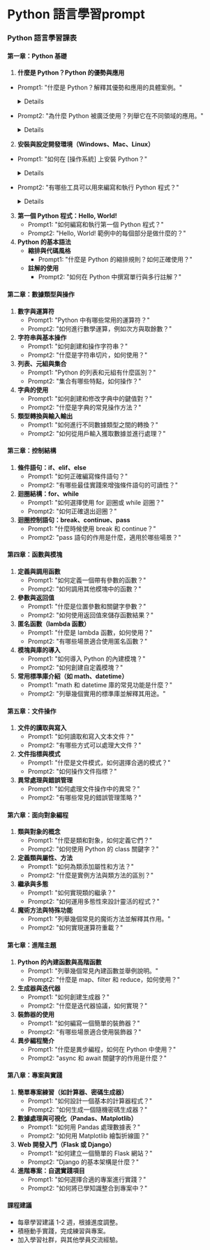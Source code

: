 # Python 語言學習prompt
### Python 語言學習課表


#### 第一章：Python 基礎

1. **什麼是 Python？Python 的優勢與應用**
- Prompt1: "什麼是 Python？解釋其優勢和應用的具體案例。"
	<details>	
	What is Python?Explain its advantages and provide specific examples of its applications
	</details>

- Prompt2: "為什麼 Python 被廣泛使用？列舉它在不同領域的應用。"
	<details>
	Why is Python widely used? List its applications in different fields.
	</details>

2. **安裝與設定開發環境（Windows、Mac、Linux）**

- Prompt1: "如何在 [操作系統] 上安裝 Python？"
	<details>
	How to install Python on [operating system]?
	</details>

- Prompt2: "有哪些工具可以用來編寫和執行 Python 程式？"

	<details>
	Which tools can be used to write and execute python programs?
	</details>

3. **第一個 Python 程式：Hello, World!**
	- Prompt1: "如何編寫和執行第一個 Python 程式？"
	- Prompt2: "Hello, World! 範例中的每個部分是做什麼的？"
4. **Python 的基本語法**
	- **縮排與代碼風格**
		- Prompt1: "什麼是 Python 的縮排規則？如何正確使用？"
	- **註解的使用**
		- Prompt2: "如何在 Python 中撰寫單行與多行註解？"

#### 第二章：數據類型與操作

1. **數字與運算符**
	- Prompt1: "Python 中有哪些常用的運算符？"
	- Prompt2: "如何進行數學運算，例如次方與取餘數？"
2. **字符串與基本操作**
	- Prompt1: "如何創建和操作字符串？"
	- Prompt2: "什麼是字符串切片，如何使用？"
3. **列表、元組與集合**
	- Prompt1: "Python 的列表和元組有什麼區別？"
	- Prompt2: "集合有哪些特點，如何操作？"
4. **字典的使用**
	- Prompt1: "如何創建和修改字典中的鍵值對？"
	- Prompt2: "什麼是字典的常見操作方法？"
5. **類型轉換與輸入輸出**
	- Prompt1: "如何進行不同數據類型之間的轉換？"
	- Prompt2: "如何從用戶輸入獲取數據並進行處理？"

#### 第三章：控制結構

1. **條件語句：if、elif、else**
	- Prompt1: "如何正確編寫條件語句？"
	- Prompt2: "有哪些最佳實踐來增強條件語句的可讀性？"
2. **迴圈結構：for、while**
	- Prompt1: "如何選擇使用 for 迴圈或 while 迴圈？"
	- Prompt2: "如何正確退出迴圈？"
3. **迴圈控制語句：break、continue、pass**
	- Prompt1: "什麼時候使用 break 和 continue？"
	- Prompt2: "pass 語句的作用是什麼，適用於哪些場景？"

#### 第四章：函數與模塊

1. **定義與調用函數**
	- Prompt1: "如何定義一個帶有參數的函數？"
	- Prompt2: "如何調用其他模塊中的函數？"
2. **參數與返回值**
	- Prompt1: "什麼是位置參數和關鍵字參數？"
	- Prompt2: "如何使用返回值來儲存函數結果？"
3. **匿名函數（lambda 函數）**
	- Prompt1: "什麼是 lambda 函數，如何使用？"
	- Prompt2: "有哪些場景適合使用匿名函數？"
4. **模塊與庫的導入**
	- Prompt1: "如何導入 Python 的內建模塊？"
	- Prompt2: "如何創建自定義模塊？"
5. **常用標準庫介紹（如 math、datetime）**
	- Prompt1: "math 和 datetime 庫的常見功能是什麼？"
	- Prompt2: "列舉幾個實用的標準庫並解釋其用途。"

#### 第五章：文件操作

1. **文件的讀取與寫入**
	- Prompt1: "如何讀取和寫入文本文件？"
	- Prompt2: "有哪些方式可以處理大文件？"
2. **文件指標與模式**
	- Prompt1: "什麼是文件模式，如何選擇合適的模式？"
	- Prompt2: "如何操作文件指標？"
3. **異常處理與錯誤管理**
	- Prompt1: "如何處理文件操作中的異常？"
	- Prompt2: "有哪些常見的錯誤管理策略？"

#### 第六章：面向對象編程

1. **類與對象的概念**
	- Prompt1: "什麼是類和對象，如何定義它們？"
	- Prompt2: "如何使用 Python 的 class 關鍵字？"
2. **定義類與屬性、方法**
	- Prompt1: "如何為類添加屬性和方法？"
	- Prompt2: "什麼是實例方法與類方法的區別？"
3. **繼承與多態**
	- Prompt1: "如何實現類的繼承？"
	- Prompt2: "如何運用多態性來設計靈活的程式？"
4. **魔術方法與特殊功能**
	- Prompt1: "列舉幾個常見的魔術方法並解釋其作用。"
	- Prompt2: "如何實現運算符重載？"

#### 第七章：進階主題

1. **Python 的內建函數與高階函數**
	- Prompt1: "列舉幾個常見內建函數並舉例說明。"
	- Prompt2: "什麼是 map、filter 和 reduce，如何使用？"
2. **生成器與迭代器**
	- Prompt1: "如何創建生成器？"
	- Prompt2: "什麼是迭代器協議，如何實現？"
3. **裝飾器的使用**
	- Prompt1: "如何編寫一個簡單的裝飾器？"
	- Prompt2: "有哪些場景適合使用裝飾器？"
4. **異步編程簡介**
	- Prompt1: "什麼是異步編程，如何在 Python 中使用？"
	- Prompt2: "async 和 await 關鍵字的作用是什麼？"

#### 第八章：專案與實踐

1. **簡單專案練習（如計算器、密碼生成器）**
	- Prompt1: "如何設計一個基本的計算器程式？"
	- Prompt2: "如何生成一個隨機密碼生成器？"
2. **數據處理與可視化（Pandas、Matplotlib）**
	- Prompt1: "如何用 Pandas 處理數據表？"
	- Prompt2: "如何用 Matplotlib 繪製折線圖？"
3. **Web 開發入門（Flask 或 Django）**
	- Prompt1: "如何建立一個簡單的 Flask 網站？"
	- Prompt2: "Django 的基本架構是什麼？"
4. **進階專案：自選實踐項目**
	- Prompt1: "如何選擇合適的專案進行實踐？"
	- Prompt2: "如何將已學知識整合到專案中？"

#### 課程建議

- 每章學習建議 1-2 週，根據進度調整。
- 積極動手實踐，完成練習與專案。
- 加入學習社群，與其他學員交流經驗。
